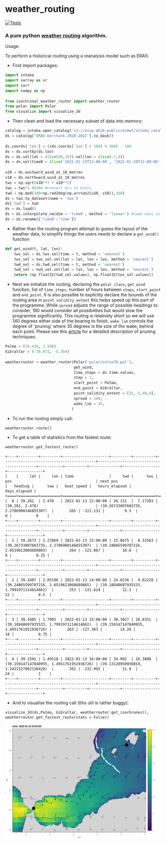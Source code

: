 # weather_routing

[![Tests](https://github.com/peterm790/weather_routing/actions/workflows/python-app.yml/badge.svg)](https://github.com/peterm790/weather_routing/actions/workflows/python-app.yml)

### A pure python [weather routing](https://en.wikipedia.org/wiki/Weather_routing) algorithm.

Usage:

To perform a historical routing using a reanalysis model such as ERA5:

- First import packages:

```python
import intake
import xarray as xr
import zarr
import numpy as np

from isochronal_weather_router import weather_router
from polar import Polar
from visualize import visualize_3d
```

- Then clean and load the necessary subset of data into memory:

```python
catalog = intake.open_catalog('s3://esip-qhub-public/ecmwf/intake_catalog.yml')
ds = catalog['ERA5-Kerchunk-2020-2022'].to_dask()

ds.coords['lon'] = ((ds.coords['lon'] + 180) % 360) - 180
ds = ds.sortby(ds.lon)
ds = ds.sel(lat = slice(40,35)).sel(lon = slice(-7,4))
ds = ds.sel(time0 = slice('2022-01-13T12:00:00', '2022-01-20T12:00:00'))

u10 = ds.eastward_wind_at_10_metres
v10 = ds.northward_wind_at_10_metres
tws = np.sqrt(v10**2 + u10**2)
tws = tws*1.94384 #convert m/s to knots
twd = np.mod(180+np.rad2deg(np.arctan2(u10, v10)),360)
ds = tws.to_dataset(name = 'tws')
ds['twd'] = twd
ds = ds.load()
ds = ds.interpolate_na(dim = 'time0', method = 'linear') #some nans in this dataset not sure why
ds = ds.rename({'time0':'time'})
```
- Rather than the routing program attempt to guess the layout of the weather data, to simplify things the users needs to declare a `get_wind()` function

```python
def get_wind(t, lat, lon):
    tws_sel = ds.tws.sel(time = t, method = 'nearest')
    tws_sel = tws_sel.sel(lat = lat, lon = lon, method = 'nearest')
    twd_sel = ds.twd.sel(time = t, method = 'nearest')
    twd_sel = twd_sel.sel(lat = lat, lon = lon, method = 'nearest')
    return (np.float32(twd_sel.values), np.float32(tws_sel.values))
```

- Next we initialize the routing, declaring the `polar class`, `get_wind` function, list of `time_steps`, number of hours between `steps`, `start_point` and `end_point`. It is also possible to explicitly declare the bounds of the routing area in `point_validity_extent` this helps speed up this part of the programme. While `spread` adjusts the range of possible headings to consider, 180 would consider all possibilities but would slow the programme significantly. This routing is relatively short so we will use 140 degrees either side of the bearing to finish. `wake_lim` controls the degree of 'pruning' where 35 degrees is the size of the wake, behind each point. Please see this [article](http://www.tecepe.com.br/nav/vrtool/routing.htm) for a detailed description of pruning techniques.

```python
Palma = (39.430, 2.596)
Gibraltar = (-36.073, -5.354)

weatherrouter = weather_router(Polar('polar/volvo70.pol'), 
                               get_wind, 
                               time_steps = ds.time.values,
                               step = 1,
                               start_point = Palma,
                               end_point = Gibraltar,
                               point_validity_extent = [35,-5,40,4],
                               spread = 140,
                               wake_lim = 35,
                              )
```

- To run the routing simply call:

```python
weatherrouter.route()
```

- To get a table of statistics from the fastest route:

```python
weatherrouter.get_fastest_route()
```

```
+----+---------+---------+---------------------+---------+----------+------------------------------------------+------------------------------------------+-----------+----------+--------------+-----------------+----------------+
|    |     lat |     lon | time                |     twd |      tws | pos                                      | next_pos                                 |   heading |      twa |   boat_speed |   hours_elapsed |   days_elapsed |
+====+=========+=========+=====================+=========+==========+==========================================+==========================================+===========+==========+==============+=================+================+
|  0 | 39.281  | 2.478   | 2022-01-13 12:00:00 | 26.131  |  7.17203 | (39.281, 2.478)                          | (39.26733007683735, 2.2786900146855307)  |       265 | -121.131 |         9.3  |               0 |           0    |
+----+---------+---------+---------------------+---------+----------+------------------------------------------+------------------------------------------+-----------+----------+--------------+-----------------+----------------+
|  1 | 39.2673 | 2.27869 | 2022-01-13 13:00:00 | 25.0675 |  8.31563 | (39.26733007683735, 2.2786900146855307)  | (39.24865599707216, 2.0519613060689865)  |       264 | -121.067 |        10.6  |               6 |           0.25 |
+----+---------+---------+---------------------+---------+----------+------------------------------------------+------------------------------------------+-----------+----------+--------------+-----------------+----------------+
|  2 | 39.2487 | 2.05196 | 2022-01-13 14:00:00 | 24.6236 |  9.62228 | (39.24865599707216, 2.0519613060689865)  | (39.18848697935533, 1.7991971114614662)  |       253 | -131.624 |        12.3  |              12 |           0.5  |
+----+---------+---------+---------------------+---------+----------+------------------------------------------+------------------------------------------+-----------+----------+--------------+-----------------+----------------+
|  3 | 39.1885 | 1.7992  | 2022-01-13 15:00:00 | 30.3027 | 10.8351  | (39.18848697935533, 1.7991971114614662)  | (39.159147147840955, 1.4951761951936726) |       263 | -127.303 |        14.26 |              18 |           0.75 |
+----+---------+---------+---------------------+---------+----------+------------------------------------------+------------------------------------------+-----------+----------+--------------+-----------------+----------------+
|  4 | 39.1591 | 1.49518 | 2022-01-13 16:00:00 | 34.992  | 10.3808  | (39.159147147840955, 1.4951761951936726) | (39.13128950950019, 1.2421527082136428)  |       262 | -132.992 |        11.9  |              24 |           1    |
+----+---------+---------+---------------------+---------+----------+------------------------------------------+------------------------------------------+-----------+----------+--------------+-----------------+----------------+
```

- And to visualise the routing call (this util is rather buggy):

```
visualize_3d(ds,Palma, Gibraltar, weatherrouter.get_isochrones(), weatherrouter.get_fastest_route(stats = False))
```

![plot](bokeh_plot.png)



